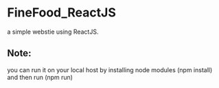 # FineFood_ReactJS
a simple  webstie using ReactJS.
<h2>Note:</h2>
<p>you can run it on your local host by installing node modules (npm install) and then run (npm run)</p> 

